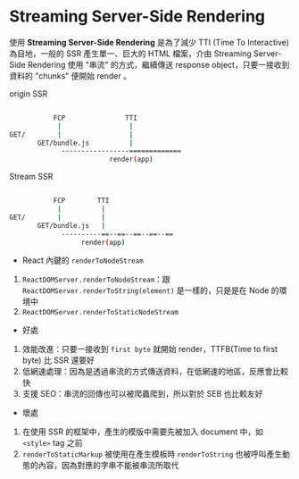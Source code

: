 # Streaming Server-Side Rendering

使用 **Streaming Server-Side Rendering** 是為了減少 TTI (Time To Interactive) 為目地，一般的 SSR 產生單一、巨大的 HTML 檔案，介由 Streaming Server-Side Rendering 使用 "串流" 的方式，繼續傳送 response object，只要一接收到資料的 "chunks" 便開始 render 。

origin SSR

```sh

           FCP               TTI
            |                 |
GET/        |                 |
       GET/bundle.js          |
             -----------------=============
                         render(app)
```

Stream SSR

```sh

           FCP        TTI
            |          |
GET/        |          |
       GET/bundle.js   |
             ----------==--==--==--==--==
                  render(app)
```

- React 內鍵的 `renderToNodeStream`

1. `ReactDOMServer.renderToNodeStream`：跟 `ReactDOMServer.renderToString(element)` 是一樣的，只是是在 Node 的環境中
2. `ReactDOMServer.renderToStaticNodeStream`

- 好處

1. 效能改進：只要一接收到 `first byte` 就開始 render，TTFB(Time to first byte) 比 SSR 還要好
2. 低網速處理：因為是透過串流的方式傳送資料，在低網速的地區，反應會比較快
3. 支援 SEO：串流的回傳也可以被爬蟲爬到，所以對於 SEB 也比較友好

- 壞處

1. 在使用 SSR 的框架中，產生的模版中需要先被加入 document 中，如 `<style>` tag 之前
2. `renderToStaticMarkup` 被使用在產生模板時 `renderToString` 也被呼叫產生動態的內容，因為對應的字串不能被串流所取代
